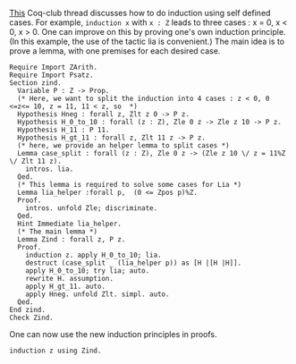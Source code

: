 [This](http://permalink.gmane.org/gmane.science.mathematics.logic.coq.club/5170) Coq-club thread discusses how to do induction using self defined cases. For example, `induction x` with `x : Z` leads to three cases : x = 0, x &lt; 0, x &gt; 0. One can improve on this by proving one's own induction principle. (In this example, the use of the tactic lia is convenient.) The main idea is to prove a lemma, with one premises for each desired case.

    Require Import ZArith.
    Require Import Psatz.
    Section zind.
      Variable P : Z -> Prop.
      (* Here, we want to split the induction into 4 cases : z < 0, 0 <=z<= 10, z = 11, 11 < z, so  *)
      Hypothesis Hneg : forall z, Zlt z 0 -> P z.
      Hypothesis H_0_to_10 : forall (z : Z), Zle 0 z -> Zle z 10 -> P z.
      Hypothesis H_11 : P 11.
      Hypothesis H_gt_11 : forall z, Zlt 11 z -> P z.
      (* here, we provide an helper lemma to split cases *)
      Lemma case_split : forall (z : Z), Zle 0 z -> (Zle z 10 \/ z = 11%Z \/ Zlt 11 z).
        intros. lia.
      Qed.
      (* This lemma is required to solve some cases for Lia *)
      Lemma lia_helper :forall p,  (0 <= Zpos p)%Z.
      Proof.
        intros. unfold Zle; discriminate.
      Qed.
      Hint Immediate lia_helper.
      (* The main lemma *)
      Lemma Zind : forall z, P z.
      Proof.
        induction z. apply H_0_to_10; lia.
        destruct (case_split _ (lia_helper p)) as [H |[H |H]].
        apply H_0_to_10; try lia; auto.
        rewrite H. assumption.
        apply H_gt_11. auto.
        apply Hneg. unfold Zlt. simpl. auto.
      Qed.
    End zind.
    Check Zind.

One can now use the new induction principles in proofs.

    induction z using Zind.
